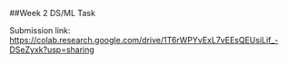 
##Week 2 DS/ML Task

Submission link: https://colab.research.google.com/drive/1T6rWPYvExL7vEEsQEUsiLif_-DSeZyxk?usp=sharing
